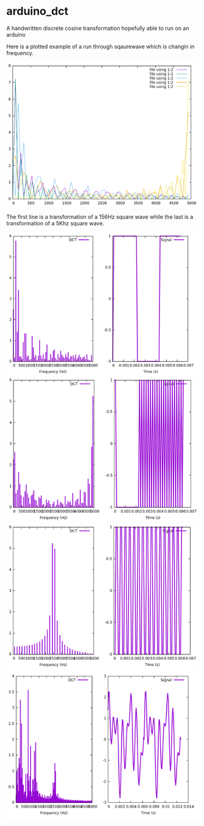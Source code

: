 # arduino_dct
A handwritten discrete cosine transformation hopefully able to run on an arduino

Here is a plotted example of a run through sqaurewave which is changin in frequency.
 
	
![Plot](https://github.com/stoertebeker23/arduino_dct/blob/master/documentation/squarewave-f.png)

The first line is a transformation of a 156Hz square wave while the last is a transformation of a 5Khz square wave.

![Plot](https://github.com/stoertebeker23/arduino_dct/blob/master/documentation/example1.png)
![Plot](https://github.com/stoertebeker23/arduino_dct/blob/master/documentation/example2.png)
![Plot](https://github.com/stoertebeker23/arduino_dct/blob/master/documentation/example3.png)
![Plot](https://github.com/stoertebeker23/arduino_dct/blob/master/documentation/example4.png)

